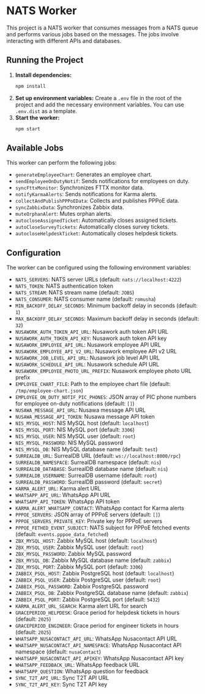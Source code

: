 # NATS Worker

This project is a NATS worker that consumes messages from a NATS queue and performs various jobs based on the messages. The jobs involve interacting with different APIs and databases.

## Running the Project

1.  **Install dependencies:**
    ```bash
    npm install
    ```
2.  **Set up environment variables:**
    Create a `.env` file in the root of the project and add the necessary environment variables. You can use `.env.dist` as a template.
3.  **Start the worker:**
    ```bash
    npm start
    ```

## Available Jobs

This worker can perform the following jobs:

*   `generateEmployeeChart`: Generates an employee chart.
*   `sendEmployeeOnDutyNotif`: Sends notifications for employees on duty.
*   `syncFttxMonitor`: Synchronizes FTTX monitor data.
*   `notifyKarmaAlerts`: Sends notifications for Karma alerts.
*   `collectAndPublishPPPoEData`: Collects and publishes PPPoE data.
*   `syncZabbixData`: Synchronizes Zabbix data.
*   `muteOrphanAlert`: Mutes orphan alerts.
*   `autocloseAssignedTicket`: Automatically closes assigned tickets.
*   `autoCloseSurveyTickets`: Automatically closes survey tickets.
*   `autocloseHelpdeskTicket`: Automatically closes helpdesk tickets.

## Configuration

The worker can be configured using the following environment variables:

*   `NATS_SERVERS`: NATS server URLs (default: `nats://localhost:4222`)
*   `NATS_TOKEN`: NATS authentication token
*   `NATS_STREAM`: NATS stream name (default: `JOBS`)
*   `NATS_CONSUMER`: NATS consumer name (default: `romusha`)
*   `MIN_BACKOFF_DELAY_SECONDS`: Minimum backoff delay in seconds (default: `1`)
*   `MAX_BACKOFF_DELAY_SECONDS`: Maximum backoff delay in seconds (default: `32`)
*   `NUSAWORK_AUTH_TOKEN_API_URL`: Nusawork auth token API URL
*   `NUSAWORK_AUTH_TOKEN_API_KEY`: Nusawork auth token API key
*   `NUSAWORK_EMPLOYEE_API_URL`: Nusawork employee API URL
*   `NUSAWORK_EMPLOYEE_API_V2_URL`: Nusawork employee API v2 URL
*   `NUSAWORK_JOB_LEVEL_API_URL`: Nusawork job level API URL
*   `NUSAWORK_SCHEDULE_API_URL`: Nusawork schedule API URL
*   `NUSAWORK_EMPLOYEE_PHOTO_URL_PREFIX`: Nusawork employee photo URL prefix
*   `EMPLOYEE_CHART_FILE`: Path to the employee chart file (default: `/tmp/employee-chart.json`)
*   `EMPLOYEE_ON_DUTY_NOTIF_PIC_PHONES`: JSON array of PIC phone numbers for employee on-duty notifications (default: `[]`)
*   `NUSAWA_MESSAGE_API_URL`: Nusawa message API URL
*   `NUSAWA_MESSAGE_API_TOKEN`: Nusawa message API token
*   `NIS_MYSQL_HOST`: NIS MySQL host (default: `localhost`)
*   `NIS_MYSQL_PORT`: NIS MySQL port (default: `3306`)
*   `NIS_MYSQL_USER`: NIS MySQL user (default: `root`)
*   `NIS_MYSQL_PASSWORD`: NIS MySQL password
*   `NIS_MYSQL_DB`: NIS MySQL database name (default: `test`)
*   `SURREALDB_URL`: SurrealDB URL (default: `ws://localhost:8000/rpc`)
*   `SURREALDB_NAMESPACE`: SurrealDB namespace (default: `nis`)
*   `SURREALDB_DATABASE`: SurrealDB database name (default: `nis`)
*   `SURREALDB_USERNAME`: SurrealDB username (default: `root`)
*   `SURREALDB_PASSWORD`: SurrealDB password (default: `secret`)
*   `KARMA_ALERT_URL`: Karma alert URL
*   `WHATSAPP_API_URL`: WhatsApp API URL
*   `WHATSAPP_API_TOKEN`: WhatsApp API token
*   `KARMA_ALERT_WHATSAPP_CONTACT`: WhatsApp contact for Karma alerts
*   `PPPOE_SERVERS`: JSON array of PPPoE servers (default: `[]`)
*   `PPPOE_SERVERS_PRIVATE_KEY`: Private key for PPPoE servers
*   `PPPOE_FETHED_EVENT_SUBJECT`: NATS subject for PPPoE fetched events (default: `events.pppoe_data_fetched`)
*   `ZBX_MYSQL_HOST`: Zabbix MySQL host (default: `localhost`)
*   `ZBX_MYSQL_USER`: Zabbix MySQL user (default: `root`)
*   `ZBX_MYSQL_PASSWORD`: Zabbix MySQL password
*   `ZBX_MYSQL_DB`: Zabbix MySQL database name (default: `zabbix`)
*   `ZBX_MYSQL_PORT`: Zabbix MySQL port (default: `3306`)
*   `ZABBIX_PSQL_HOST`: Zabbix PostgreSQL host (default: `localhost`)
*   `ZABBIX_PSQL_USER`: Zabbix PostgreSQL user (default: `root`)
*   `ZABBIX_PSQL_PASSWORD`: Zabbix PostgreSQL password
*   `ZABBIX_PSQL_DB`: Zabbix PostgreSQL database name (default: `zabbix`)
*   `ZABBIX_PSQL_PORT`: Zabbix PostgreSQL port (default: `5432`)
*   `KARMA_ALERT_URL_SEARCH`: Karma alert URL for search
*   `GRACEPERIOD_HELPDESK`: Grace period for helpdesk tickets in hours (default: `2025`)
*   `GRACEPERIOD_ENGINEER`: Grace period for engineer tickets in hours (default: `2025`)
*   `WHATSAPP_NUSACONTACT_API_URL`: WhatsApp Nusacontact API URL
*   `WHATSAPP_NUSACONTACT_API_NAMESPACE`: WhatsApp Nusacontact API namespace (default: `nusaContact`)
*   `WHATSAPP_NUSACONTACT_API_APIKEY`: WhatsApp Nusacontact API key
*   `WHATSAPP_FEEDBACK_URL`: WhatsApp feedback URL
*   `WHATSAPP_QUESTION`: WhatsApp question for feedback
*   `SYNC_T2T_API_URL`: Sync T2T API URL
*   `SYNC_T2T_API_KEY`: Sync T2T API key

